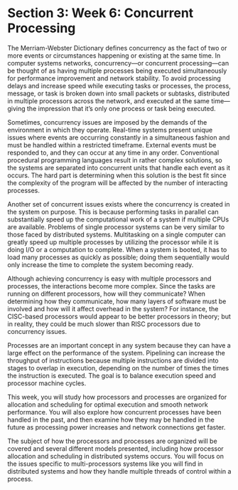 # Section 3: Week 6: Concurrent Processing

The Merriam-Webster Dictionary defines concurrency as the fact of two or more events or circumstances happening or existing at the same time. In computer systems networks, concurrency—or concurrent processing—can be thought of as having multiple processes being executed simultaneously for performance improvement and network stability. To avoid processing delays and increase speed while executing tasks or processes, the process, message, or task is broken down into small packets or subtasks, distributed in multiple processors across the network, and executed at the same time—giving the impression that it’s only one process or task being executed.

Sometimes, concurrency issues are imposed by the demands of the environment in which they operate. Real-time systems present unique issues where events are occurring constantly in a simultaneous fashion and must be handled within a restricted timeframe. External events must be responded to, and they can occur at any time in any order. Conventional procedural programming languages result in rather complex solutions, so the systems are separated into concurrent units that handle each event as it occurs. The hard part is determining when this solution is the best fit since the complexity of the program will be affected by the number of interacting processes.

Another set of concurrent issues exists where the concurrency is created in the system on purpose. This is because performing tasks in parallel can substantially speed up the computational work of a system if multiple CPUs are available. Problems of single processor systems can be very similar to those faced by distributed systems. Multitasking on a single computer can greatly speed up multiple processes by utilizing the processor while it is doing I/O or a computation to complete. When a system is booted, it has to load many processes as quickly as possible; doing them sequentially would only increase the time to complete the system becoming ready.

Although achieving concurrency is easy with multiple processors and processes, the interactions become more complex. Since the tasks are running on different processors, how will they communicate? When determining how they communicate, how many layers of software must be involved and how will it affect overhead in the system? For instance, the CISC-based processors would appear to be better processors in theory; but in reality, they could be much slower than RISC processors due to concurrency issues.

Processes are an important concept in any system because they can have a large effect on the performance of the system. Pipelining can increase the throughput of instructions because multiple instructions are divided into stages to overlap in execution, depending on the number of times the times the instruction is executed. The goal is to balance execution speed and processor machine cycles.

This week, you will study how processors and processes are organized for allocation and scheduling for optimal execution and smooth network performance. You will also explore how concurrent processes have been handled in the past, and then examine how they may be handled in the future as processing power increases and network connections get faster.

The subject of how the processors and processes are organized will be covered and several different models presented, including how processor allocation and scheduling in distributed systems occurs. You will focus on the issues specific to multi-processors systems like you will find in distributed systems and how they handle multiple threads of control within a process.

